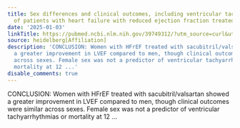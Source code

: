 ```yaml
---
title: Sex differences and clinical outcomes, including ventricular tachyarrhythmias,
  of patients with heart failure with reduced ejection fraction treated with sacubitril/valsartan
date: '2025-01-03'
linkTitle: https://pubmed.ncbi.nlm.nih.gov/39749312/?utm_source=curl&utm_medium=rss&utm_campaign=pubmed-2&utm_content=1FakS-2QOkCT8HsMOQP1bCRQ4YzyumYOmxmF0moLsQ3dFB1E9V&fc=20220326224207&ff=20250103170653&v=2.18.0.post9+e462414
source: heidelberg[Affiliation]
description: 'CONCLUSION: Women with HFrEF treated with sacubitril/valsartan showed
  a greater improvement in LVEF compared to men, though clinical outcomes were similar
  across sexes. Female sex was not a predictor of ventricular tachyarrhythmias or
  mortality at 12 ...'
disable_comments: true
---
```

CONCLUSION: Women with HFrEF treated with sacubitril/valsartan showed a greater improvement in LVEF compared to men, though clinical outcomes were similar across sexes. Female sex was not a predictor of ventricular tachyarrhythmias or mortality at 12 ...